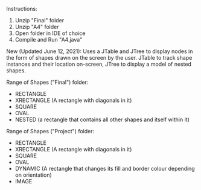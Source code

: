 Instructions:
1. Unzip "Final" folder
2. Unzip "A4" folder
3. Open folder in IDE of choice
4. Compile and Run "A4.java"

New (Updated June 12, 2021):
Uses a JTable and JTree to display nodes in the form of shapes drawn on the screen by the user. JTable to track shape instances and their location on-screen, JTree to display a model of nested shapes.

Range of Shapes ("Final") folder:
- RECTANGLE
- XRECTANGLE (A rectangle with diagonals in it)
- SQUARE
- OVAL
- NESTED (a rectangle that contains all other shapes and itself within it)

Range of Shapes ("Project") folder:
- RECTANGLE
- XRECTANGLE (A rectangle with diagonals in it)
- SQUARE
- OVAL
- DYNAMIC (A rectangle that changes its fill and border colour depending on orientation)
- IMAGE

